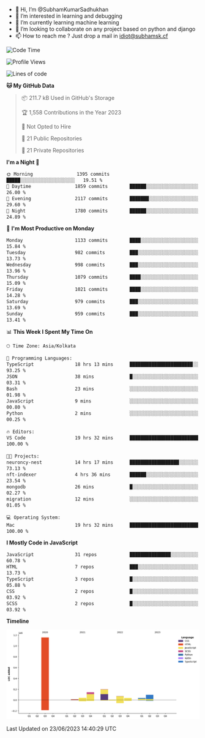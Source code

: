 - 👋 Hi, I’m @SubhamKumarSadhukhan
- 👀 I’m interested in learning and debugging
- 🌱 I’m currently learning machine learning
- 💞️ I’m looking to collaborate on any project based on python and django
- 📫 How to reach me ?
      Just drop a mail in idiot@subhamsk.cf

<!---
SubhamKumarSadhukhan/SubhamKumarSadhukhan is a ✨ special ✨ repository because its `README.md` (this file) appears on your GitHub profile.
You can click the Preview link to take a look at your changes.
--->


<!--START_SECTION:waka-->
![Code Time](http://img.shields.io/badge/Code%20Time-1%2C250%20hrs%2044%20mins-blue)

![Profile Views](http://img.shields.io/badge/Profile%20Views-8-blue)

![Lines of code](https://img.shields.io/badge/From%20Hello%20World%20I%27ve%20Written-1.8%20million%20lines%20of%20code-blue)

**🐱 My GitHub Data** 

> 📦 211.7 kB Used in GitHub's Storage 
 > 
> 🏆 1,558 Contributions in the Year 2023
 > 
> 🚫 Not Opted to Hire
 > 
> 📜 21 Public Repositories 
 > 
> 🔑 21 Private Repositories 
 > 
**I'm a Night 🦉** 

```text
🌞 Morning                1395 commits        █████░░░░░░░░░░░░░░░░░░░░   19.51 % 
🌆 Daytime                1859 commits        ██████░░░░░░░░░░░░░░░░░░░   26.00 % 
🌃 Evening                2117 commits        ███████░░░░░░░░░░░░░░░░░░   29.60 % 
🌙 Night                  1780 commits        ██████░░░░░░░░░░░░░░░░░░░   24.89 % 
```
📅 **I'm Most Productive on Monday** 

```text
Monday                   1133 commits        ████░░░░░░░░░░░░░░░░░░░░░   15.84 % 
Tuesday                  982 commits         ███░░░░░░░░░░░░░░░░░░░░░░   13.73 % 
Wednesday                998 commits         ███░░░░░░░░░░░░░░░░░░░░░░   13.96 % 
Thursday                 1079 commits        ████░░░░░░░░░░░░░░░░░░░░░   15.09 % 
Friday                   1021 commits        ████░░░░░░░░░░░░░░░░░░░░░   14.28 % 
Saturday                 979 commits         ███░░░░░░░░░░░░░░░░░░░░░░   13.69 % 
Sunday                   959 commits         ███░░░░░░░░░░░░░░░░░░░░░░   13.41 % 
```


📊 **This Week I Spent My Time On** 

```text
🕑︎ Time Zone: Asia/Kolkata

💬 Programming Languages: 
TypeScript               18 hrs 13 mins      ███████████████████████░░   93.25 % 
JSON                     38 mins             █░░░░░░░░░░░░░░░░░░░░░░░░   03.31 % 
Bash                     23 mins             ░░░░░░░░░░░░░░░░░░░░░░░░░   01.98 % 
JavaScript               9 mins              ░░░░░░░░░░░░░░░░░░░░░░░░░   00.80 % 
Python                   2 mins              ░░░░░░░░░░░░░░░░░░░░░░░░░   00.25 % 

🔥 Editors: 
VS Code                  19 hrs 32 mins      █████████████████████████   100.00 % 

🐱‍💻 Projects: 
neuroncy-nest            14 hrs 17 mins      ██████████████████░░░░░░░   73.13 % 
nft-indexer              4 hrs 36 mins       ██████░░░░░░░░░░░░░░░░░░░   23.54 % 
mongodb                  26 mins             █░░░░░░░░░░░░░░░░░░░░░░░░   02.27 % 
migration                12 mins             ░░░░░░░░░░░░░░░░░░░░░░░░░   01.05 % 

💻 Operating System: 
Mac                      19 hrs 32 mins      █████████████████████████   100.00 % 
```

**I Mostly Code in JavaScript** 

```text
JavaScript               31 repos            ███████████████░░░░░░░░░░   60.78 % 
HTML                     7 repos             ███░░░░░░░░░░░░░░░░░░░░░░   13.73 % 
TypeScript               3 repos             █░░░░░░░░░░░░░░░░░░░░░░░░   05.88 % 
CSS                      2 repos             █░░░░░░░░░░░░░░░░░░░░░░░░   03.92 % 
SCSS                     2 repos             █░░░░░░░░░░░░░░░░░░░░░░░░   03.92 % 
```



**Timeline**

![Lines of Code chart](https://raw.githubusercontent.com/SubhamKumarSadhukhan/SubhamKumarSadhukhan/main/assets/bar_graph.png)


 Last Updated on 23/06/2023 14:40:29 UTC
<!--END_SECTION:waka-->
